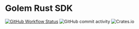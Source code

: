 # Golem Rust SDK

[![GitHub Workflow Status](https://img.shields.io/github/workflow/status/golemfactory/yarapi/Build)](https://github.com/golemfactory/yarapi/actions?query=workflow%3ABuild)
![GitHub commit activity](https://img.shields.io/github/commit-activity/w/golemfactory/yarapi)
![Crates.io](https://img.shields.io/crates/l/gftp?style=flat-square)
